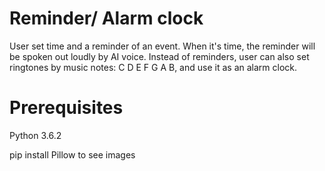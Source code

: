 # Reminder/ Alarm clock
User set time and a reminder of an event. When it's time, the reminder will be spoken out loudly by AI voice.
Instead of reminders, user can also set ringtones by music notes: C D E F G A B, and use it as an alarm clock.

# Prerequisites
Python 3.6.2

pip install Pillow to see images
